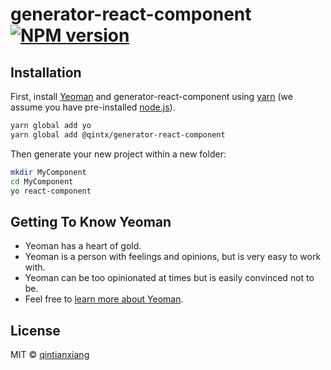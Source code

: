 # generator-react-component [![NPM version][npm-image]][npm-url]
> 

## Installation

First, install [Yeoman](http://yeoman.io) and generator-react-component using [yarn](http://yarnpkg.com) (we assume you have pre-installed [node.js](https://nodejs.org/)).

```bash
yarn global add yo
yarn global add @qintx/generator-react-component
```

Then generate your new project within a new folder:

```bash
mkdir MyComponent
cd MyComponent
yo react-component
```

## Getting To Know Yeoman

 * Yeoman has a heart of gold.
 * Yeoman is a person with feelings and opinions, but is very easy to work with.
 * Yeoman can be too opinionated at times but is easily convinced not to be.
 * Feel free to [learn more about Yeoman](http://yeoman.io/).

## License

MIT © [qintianxiang](https://github.com/lkiarest)

[npm-image]: https://badge.fury.io/js/%40qintx%2Fgenerator-react-component.svg
[npm-url]: https://www.npmjs.com/package/@qintx/generator-react-component
